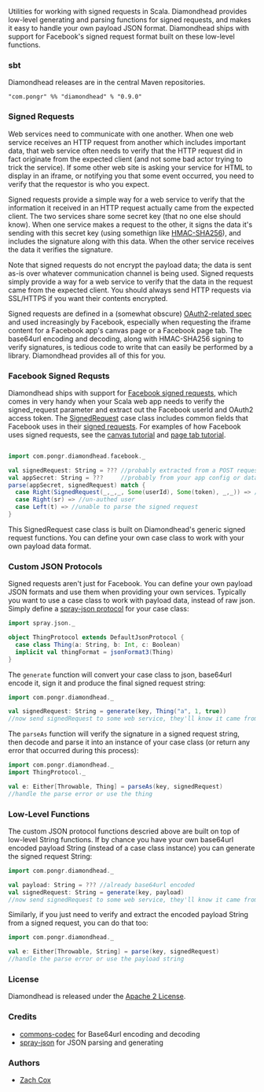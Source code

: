 Utilities for working with signed requests in Scala. Diamondhead provides low-level generating and parsing functions for signed requests, and makes it easy to handle your own payload JSON format. Diamondhead ships with support for Facebook's signed request format built on these low-level functions.

### sbt

Diamondhead releases are in the central Maven repositories.

```
"com.pongr" %% "diamondhead" % "0.9.0"
```

### Signed Requests

Web services need to communicate with one another. When one web service receives an HTTP request from another which includes important data, that web service often needs to verify that the HTTP request did in fact originate from the expected client (and not some bad actor trying to trick the service). If some other web site is asking your service for HTML to display in an iframe, or notifying you that some event occurred, you need to verify that the requestor is who you expect.

Signed requests provide a simple way for a web service to verify that the information it received in an HTTP request actually came from the expected client. The two services share some secret key (that no one else should know). When one service makes a request to the other, it signs the data it's sending with this secret key (using somethign like [HMAC-SHA256][12]), and includes the signature along with this data. When the other service receives the data it verifies the signature. 

Note that signed requests do not encrypt the payload data; the data is sent as-is over whatever communication channel is being used. Signed requests simply provide a way for a web service to verify that the data in the request came from the expected client. You should always send HTTP requests via SSL/HTTPS if you want their contents encrypted.

Signed requests are defined in a (somewhat obscure) [OAuth2-related spec][6] and used increasingly by Facebook, especially when requesting the iframe content for a Facebook app's canvas page or a Facebook page tab. The base64url encoding and decoding, along with HMAC-SHA256 signing to verify signatures, is tedious code to write that can easily be performed by a library. Diamondhead provides all of this for you.

### Facebook Signed Requsts

Diamondhead ships with support for [Facebook signed requests][5], which comes in very handy when your Scala web app needs to verify the signed_request parameter and extract out the Facebook userId and OAuth2 access token. The [SignedRequest][7] case class includes common fields that Facebook uses in their [signed requests][4]. For examples of how Facebook uses signed requests, see the [canvas tutorial][8] and [page tab tutorial][9].

``` scala

import com.pongr.diamondhead.facebook._

val signedRequest: String = ??? //probably extracted from a POST request from Facebook
val appSecret: String = ???     //probably from your app config or database
parse(appSecret, signedRequest) match {
  case Right(SignedRequest(_,_,_, Some(userId), Some(token), _,_)) => //authed user
  case Right(sr) => //un-authed user
  case Left(t) => //unable to parse the signed request
}
```

This SignedRequest case class is built on Diamondhead's generic signed request functions. You can define your own case class to work with your own payload data format.

### Custom JSON Protocols

Signed requests aren't just for Facebook. You can define your own payload JSON formats and use them when providing your own services. Typically you want to use a case class to work with payload data, instead of raw json. Simply define a [spray-json protocol][10] for your case class:

``` scala
import spray.json._

object ThingProtocol extends DefaultJsonProtocol {
  case class Thing(a: String, b: Int, c: Boolean)
  implicit val thingFormat = jsonFormat3(Thing)
}
```

The `generate` function will convert your case class to json, base64url encode it, sign it and produce the final signed request string:

``` scala
import com.pongr.diamondhead._

val signedRequest: String = generate(key, Thing("a", 1, true))
//now send signedRequest to some web service, they'll know it came from you
```

The `parseAs` function will verify the signature in a signed request string, then decode and parse it into an instance of your case class (or return any error that occurred during this process):

``` scala
import com.pongr.diamondhead._
import ThingProtocol._

val e: Either[Throwable, Thing] = parseAs(key, signedRequest)
//handle the parse error or use the thing
```

### Low-Level Functions

The custom JSON protocol functions descried above are built on top of low-level String functions. If by chance you have your own base64url encoded payload String (instead of a case class instance) you can generate the signed request String:

``` scala
import com.pongr.diamondhead._

val payload: String = ??? //already base64url encoded
val signedRequest: String = generate(key, payload)
//now send signedRequest to some web service, they'll know it came from you
```

Similarly, if you just need to verify and extract the encoded payload String from a signed request, you can do that too:

``` scala
import com.pongr.diamondhead._

val e: Either[Throwable, String] = parse(key, signedRequest)
//handle the parse error or use the payload string
```

### License

Diamondhead is released under the [Apache 2 License][11].

### Credits

* [commons-codec][1] for Base64url encoding and decoding
* [spray-json][2] for JSON parsing and generating

### Authors

* [Zach Cox][3]

[1]: http://commons.apache.org/proper/commons-codec/
[2]: https://github.com/spray/spray-json
[3]: https://github.com/zcox
[4]: https://developers.facebook.com/docs/reference/login/signed-request/
[5]: https://developers.facebook.com/docs/facebook-login/using-login-with-games/
[6]: https://docs.google.com/document/d/1kv6Oz_HRnWa0DaJx_SQ5Qlk_yqs_7zNAm75-FmKwNo4/pub
[7]: https://github.com/pongr/diamondhead/blob/master/src/main/scala/facebook/package.scala
[8]: https://developers.facebook.com/docs/appsonfacebook/tutorial/
[9]: https://developers.facebook.com/docs/appsonfacebook/pagetabs/
[10]: https://github.com/spray/spray-json#providing-jsonformats-for-case-classes
[11]: http://www.apache.org/licenses/LICENSE-2.0.txt
[12]: http://en.wikipedia.org/wiki/Hash-based_message_authentication_code
